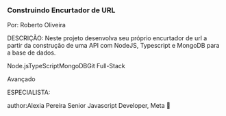 ### Construindo Encurtador de URL
Por: Roberto Oliveira


DESCRIÇÃO:
Neste projeto desenvolva seu próprio encurtador de url a partir da construção de uma API com NodeJS, Typescript e MongoDB para a base de dados.

Node.jsTypeScriptMongoDBGit
Full-Stack

Avançado

ESPECIALISTA:

author:Alexia Pereira
Senior Javascript Developer, Meta

